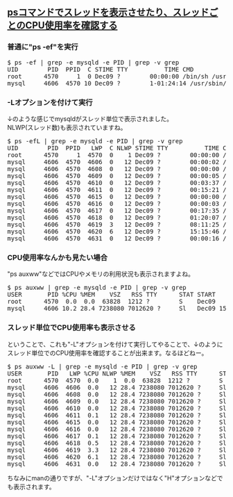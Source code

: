 ## [psコマンドでスレッドを表示させたり、スレッドごとのCPU使用率を確認する](https://www.na3.jp/entry/20101219/p1)

### 普通に"ps -ef"を実行
<pre>
$ ps -ef | grep -e mysqld -e PID | grep -v grep
UID        PID  PPID  C STIME TTY          TIME CMD
root      4570     1  0 Dec09 ?        00:00:00 /bin/sh /usr/bin/mysqld_safe
mysql     4606  4570 10 Dec09 ?        1-01:24:14 /usr/sbin/mysqld
</pre>

### -Lオプションを付けて実行
↓のような感じでmysqldがスレッド単位で表示されました。<br>
NLWP(スレッド数)も表示されていますね。<br>
<pre>
$ ps -efL | grep -e mysqld -e PID | grep -v grep
UID        PID  PPID   LWP  C NLWP STIME TTY          TIME CMD
root      4570     1  4570  0    1 Dec09 ?        00:00:00 /bin/sh /usr/bin/mysqld_safe
mysql     4606  4570  4606  0   12 Dec09 ?        00:00:02 /usr/sbin/mysqld
mysql     4606  4570  4608  0   12 Dec09 ?        00:00:00 /usr/sbin/mysqld
mysql     4606  4570  4609  0   12 Dec09 ?        00:00:05 /usr/sbin/mysqld
mysql     4606  4570  4610  0   12 Dec09 ?        00:03:37 /usr/sbin/mysqld
mysql     4606  4570  4611  0   12 Dec09 ?        00:15:21 /usr/sbin/mysqld
mysql     4606  4570  4615  0   12 Dec09 ?        00:00:00 /usr/sbin/mysqld
mysql     4606  4570  4616  0   12 Dec09 ?        00:00:03 /usr/sbin/mysqld
mysql     4606  4570  4617  0   12 Dec09 ?        00:17:35 /usr/sbin/mysqld
mysql     4606  4570  4618  0   12 Dec09 ?        01:20:07 /usr/sbin/mysqld
mysql     4606  4570  4619  3   12 Dec09 ?        08:11:25 /usr/sbin/mysqld
mysql     4606  4570  4620  6   12 Dec09 ?        15:15:46 /usr/sbin/mysqld
mysql     4606  4570  4631  0   12 Dec09 ?        00:00:16 /usr/sbin/mysqld
</pre>

### CPU使用率なんかも見たい場合
"ps auxww"などではCPUやメモリの利用状況も表示されますよね。<br>

<pre>
$ ps auxww | grep -e mysqld -e PID | grep -v grep
USER       PID %CPU %MEM    VSZ   RSS TTY      STAT START   TIME COMMAND
root      4570  0.0  0.0  63828  1212 ?        S    Dec09   0:00 /bin/sh /usr/bin/mysqld_safe
mysql     4606 10.2 28.4 7238080 7012620 ?     Sl   Dec09 1524:33 /usr/sbin/mysqld
</pre>

### スレッド単位でCPU使用率も表示させる
ということで、これも"-L"オプションを付けて実行してやることで、↓のようにスレッド単位でのCPU使用率を確認することが出来ます。なるほどねー。<br>

<pre>
$ ps auxww -L | grep -e mysqld -e PID | grep -v grep
USER       PID   LWP %CPU NLWP %MEM    VSZ   RSS TTY      STAT START   TIME COMMAND
root      4570  4570  0.0    1  0.0  63828  1212 ?        S    Dec09   0:00 /bin/sh /usr/bin/mysqld_safe
mysql     4606  4606  0.0   12 28.4 7238080 7012620 ?     Sl   Dec09   0:02 /usr/sbin/mysqld
mysql     4606  4608  0.0   12 28.4 7238080 7012620 ?     Sl   Dec09   0:00 /usr/sbin/mysqld
mysql     4606  4609  0.0   12 28.4 7238080 7012620 ?     Sl   Dec09   0:05 /usr/sbin/mysqld
mysql     4606  4610  0.0   12 28.4 7238080 7012620 ?     Sl   Dec09   3:37 /usr/sbin/mysqld
mysql     4606  4611  0.1   12 28.4 7238080 7012620 ?     Sl   Dec09  15:21 /usr/sbin/mysqld
mysql     4606  4615  0.0   12 28.4 7238080 7012620 ?     Sl   Dec09   0:00 /usr/sbin/mysqld
mysql     4606  4616  0.0   12 28.4 7238080 7012620 ?     Sl   Dec09   0:03 /usr/sbin/mysqld
mysql     4606  4617  0.1   12 28.4 7238080 7012620 ?     Sl   Dec09  17:35 /usr/sbin/mysqld
mysql     4606  4618  0.5   12 28.4 7238080 7012620 ?     Sl   Dec09  80:08 /usr/sbin/mysqld
mysql     4606  4619  3.3   12 28.4 7238080 7012620 ?     Sl   Dec09 491:33 /usr/sbin/mysqld
mysql     4606  4620  6.1   12 28.4 7238080 7012620 ?     Sl   Dec09 916:02 /usr/sbin/mysqld
mysql     4606  4631  0.0   12 28.4 7238080 7012620 ?     Sl   Dec09   0:16 /usr/sbin/mysqld
</pre>
ちなみにmanの通りですが、"-L"オプションだけではなく"H"オプションなどでも表示されます。<br>
